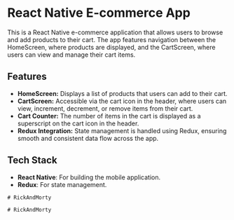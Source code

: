# React Native E-commerce App

This is a React Native e-commerce application that allows users to browse and add products to their cart. The app features navigation between the HomeScreen, where products are displayed, and the CartScreen, where users can view and manage their cart items.


## Features

- **HomeScreen:** Displays a list of products that users can add to their cart.
- **CartScreen:** Accessible via the cart icon in the header, where users can view, increment, decrement, or remove items from their cart.
- **Cart Counter:** The number of items in the cart is displayed as a superscript on the cart icon in the header.
- **Redux Integration:** State management is handled using Redux, ensuring smooth and consistent data flow across the app.

## Tech Stack

- **React Native**: For building the mobile application.
- **Redux**: For state management.

```
#   R i c k A n d M o r t y  
 #   R i c k A n d M o r t y  
 